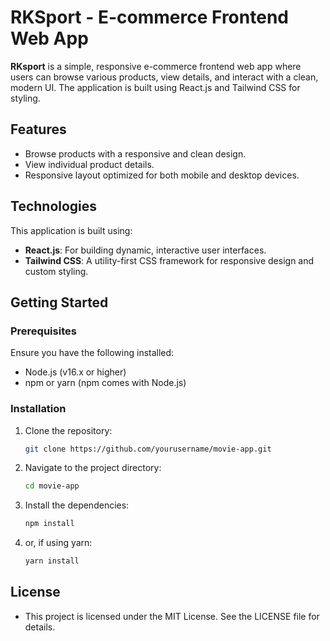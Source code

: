 # RKSport - E-commerce Frontend Web App

**RKsport** is a simple, responsive e-commerce frontend web app where users can browse various products, view details, and interact with a clean, modern UI. The application is built using React.js and Tailwind CSS for styling.

## Features

- Browse products with a responsive and clean design.
- View individual product details.
- Responsive layout optimized for both mobile and desktop devices.

## Technologies

This application is built using:

- **React.js**: For building dynamic, interactive user interfaces.
- **Tailwind CSS**: A utility-first CSS framework for responsive design and custom styling.

## Getting Started

### Prerequisites

Ensure you have the following installed:

- Node.js (v16.x or higher)
- npm or yarn (npm comes with Node.js)

### Installation

1. Clone the repository:

   ```bash
   git clone https://github.com/yourusername/movie-app.git

2. Navigate to the project directory:

   ```bash
   cd movie-app


3. Install the dependencies:

   ```bash
   npm install


4. or, if using yarn:

   ```bash
   yarn install


## License

- This project is licensed under the MIT License. See the LICENSE file for details.
